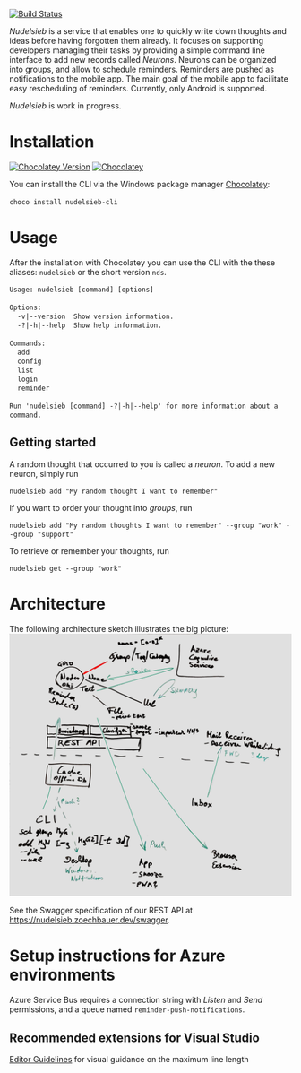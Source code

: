 [![Build Status](https://dev.azure.com/zoechbauer/Nudelsieb/_apis/build/status/dzoech.Nudelsieb?branchName=master)](https://dev.azure.com/zoechbauer/Nudelsieb/_build/latest?definitionId=2&branchName=master)

*Nudelsieb* is a service that enables one to quickly write down thoughts and ideas before having 
forgotten them already. It focuses on supporting developers managing their tasks by providing a 
simple command line interface to add new records called *Neurons*. Neurons can be organized into 
groups, and allow to schedule reminders. 
Reminders are pushed as notifications to the mobile 
app. The main goal of the mobile app to facilitate easy rescheduling of reminders. Currently, only
Android is supported.

*Nudelsieb* is work in progress.

# Installation

[![Chocolatey Version](https://img.shields.io/chocolatey/v/nudelsieb-cli)](https://chocolatey.org/packages/nudelsieb-cli)
[![Chocolatey](https://img.shields.io/chocolatey/dt/nudelsieb-cli)](https://chocolatey.org/packages/nudelsieb-cli)

You can install the CLI via the Windows package manager [Chocolatey](https://chocolatey.org/packages/nudelsieb-cli):

`choco install nudelsieb-cli`

# Usage

After the installation with Chocolatey you can use the CLI with the these aliases: `nudelsieb` or the short version `nds`.

```
Usage: nudelsieb [command] [options]

Options:
  -v|--version  Show version information.
  -?|-h|--help  Show help information.

Commands:
  add
  config
  list
  login
  reminder

Run 'nudelsieb [command] -?|-h|--help' for more information about a command.
```

## Getting started

A random thought that occurred to you is called a *neuron*. To add a new neuron, simply run

```
nudelsieb add "My random thought I want to remember"
```

If you want to order your thought into *groups*, run 
```
nudelsieb add "My random thoughts I want to remember" --group "work" --group "support"
```

To retrieve or remember your thoughts, run
```
nudelsieb get --group "work"
```

# Architecture

The following architecture sketch illustrates the big picture:
![Architecture sketch from first brainstorming session](misc/brainstorming/brainstormin-v1.jpeg "Architecture sketch")

See the Swagger specification of our REST API at https://nudelsieb.zoechbauer.dev/swagger.

# Setup instructions for Azure environments
Azure Service Bus requires a connection string with *Listen* and *Send* permissions, and a queue named `reminder-push-notifications`.

## Recommended extensions for Visual Studio

[Editor Guidelines](https://marketplace.visualstudio.com/items?itemName=PaulHarrington.EditorGuidelines) for visual guidance on the maximum line length